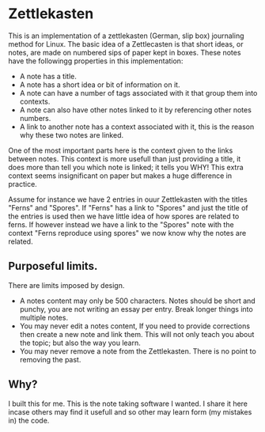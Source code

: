 # Zettlekasten

This is an implementation of a zettlekasten (German, slip box) journaling method for Linux.
The basic idea of a Zettlecasten is that short ideas, or notes, are made on numbered sips of paper kept in boxes. These notes have the followingg properties in this implementation:

* A note has a title.
* A note has a short idea or bit of information on it.
* A note can have a number of tags associated with it that group them into contexts.
* A note can also have other notes linked to it by referencing other notes numbers.
* A link to another note has a context associated with it, this is the reason why these two notes are linked.

One of the most important parts here is the context given to the links between notes. This context is more usefull than just providing a title, it does more than tell you which note is linked; it tells you WHY!
This extra context seems insignificant on paper but makes a huge difference in practice.  
  
Assume for instance we have 2 entries in ouur Zettlekasten with the titles "Ferns" and "Spores". If "Ferns" has a link to "Spores" and just the title of the entries is used then we have little idea of how spores
are related to ferns. If however instead we have a link to the "Spores" note with the context "Ferns reproduce using spores" we now know why the notes are related.

## Purposeful limits.

There are limits imposed by design. 

* A notes content may only be 500 characters. Notes should be short and punchy, you are not writing an essay per entry. Break longer things into multiple notes.
* You may never edit a notes content, If you need to provide corrections then create a new note and link them. This will not only teach you about the topic; but also the way you learn.
* You may never remove a note from the Zettlekasten. There is no point to removing the past.

## Why?

I built this for me. This is the note taking software I wanted. I share it here incase others may find it usefull and so other may learn form (my mistakes in) the code.
